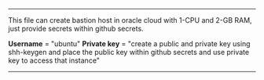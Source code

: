**********************************************************************
This file can create bastion host in oracle cloud with 1-CPU and 2-GB RAM, just provide secrets within github secrets.

**Username** = "ubuntu"
**Private key** = "create a public and private key using shh-keygen and place the public key within github secrets and use private key to access that instance"
**********************************************************************
